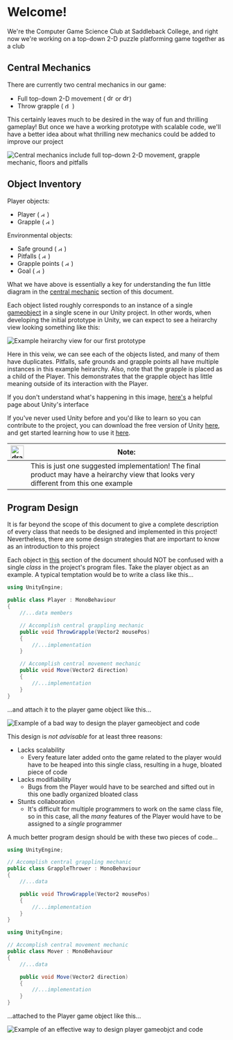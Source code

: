 # Welcome!
We're the Computer Game Science Club at Saddleback College, and right now 
we're working on a top-down 2-D puzzle platforming game together as a club

## Central Mechanics
There are currently two central mechanics in our game:

* Full top-down 2-D movement 
( <img src="README/asdw.png" alt="drawing" height="15"/> or <img src="README/ArrowKeys.png" alt="drawing" height="15"/>)
* Throw grapple 
( <img src="README/MouseLeftClick.png" alt="drawing" height="13"/> )

This certainly leaves much to be desired in the way of fun and thrilling gameplay!  But once we have a working prototype with scalable code, we'll have a better idea about what thrilling new mechanics could be added to improve our project

![Central mechanics include full top-down 2-D movement, grapple mechanic, floors and pitfalls](README/BasicMechanicsDiagram.png)


## Object Inventory
Player objects:
* Player 
( <img src="README/BlueCircle.png" alt="drawing" width="10"/> )
* Grapple 
( <img src="README/OrangeLine.png" alt="drawing" height="10"/> )

Environmental objects:

* Safe ground 
( <img src="README/BrownSquare.png" alt="drawing" width="10"/> )
* Pitfalls 
( <img src="README/BlackSquare.png" alt="drawing" width="10"/> )
* Grapple points 
( <img src="README/PinkTriangle.png" alt="drawing" width="10"/> )
* Goal 
( <img src="README/GoldStar.png" alt="drawing" width="10"/> )

What we have above is essentially a key for understanding the fun little diagram in the [central mechanic](#central-mechanics) section of this document.

Each object listed roughly corresponds to an instance of a single [gameobject](https://docs.unity3d.com/Manual/class-GameObject.html) in a single scene in our Unity project.  In other words, when developing the initial prototype in Unity, we can expect to see a heirarchy view looking something like this:

![Example heirarchy view for our first prototype](README/ExampleHeirarchy.PNG)

Here in this veiw, we can see each of the objects listed, and many of them have duplicates.  Pitfalls, safe grounds and grapple points all have multiple instances in this example heirarchy.  Also, note that the grapple is placed as a child of the Player.  This demonstrates that the grapple object has little meaning outside of its interaction with the Player.

If you don't understand what's happening in this image, [here's](https://docs.unity3d.com/Manual/LearningtheInterface.html) a helpful page about Unity's interface

If you've never used Unity before and you'd like to learn so you can contribute to the project, you can download the free version of Unity [here](https://store.unity.com/download?ref=personal), and get started learning how to use it [here](https://unity3d.com/learn/tutorials/s/interactive-tutorials).

| <img src="README/Notice.png" alt="drawing" width="30"/> | Note: 
| --- | --- |
| | This is just one suggested implementation!  The final product may have a heirarchy view that looks very different from this one example |

## Program Design
It is far beyond the scope of this document to give a complete description of every class that needs to be designed and implemented in this project!  Nevertheless, there are some design strategies that are important to know as an introduction to this project

Each object in [this](#object-inventory) section of the document should NOT be confused with a single *class* in the project's program files.  Take the player object as an example.  A typical temptation would be to write a class like this...

```cs
using UnityEngine;

public class Player : MonoBehaviour
{
	//...data members

	// Accomplish central grappling mechanic
	public void ThrowGrapple(Vector2 mousePos) 
	{
		//...implementation
	}

	// Accomplish central movement mechanic
	public void Move(Vector2 direction) 
	{
		//...implementation
	}
}
```

...and attach it to the player game object like this...

![Example of a bad way to design the player gameobject and code](README/PlayerComponentBad.png)

This design is *not advisable* for at least three reasons:

* Lacks scalability
	* Every feature later added onto the game related to the player would have to be heaped into this single class, resulting in a huge, bloated piece of code
* Lacks modifiability
	* Bugs from the Player would have to be searched and sifted out in this one badly organized bloated class
* Stunts collaboration
	* It's difficult for multiple programmers to work on the same class file, so in this case, all the *many* features of the Player would have to be assigned to a *single* programmer

A much better program design should be with these two pieces of code...

```cs
using UnityEngine;

// Accomplish central grappling mechanic
public class GrappleThrower : MonoBehaviour
{
	//...data

	public void ThrowGrapple(Vector2 mousePos)
	{
		//...implementation
	}
}
```

```cs
using UnityEngine;

// Accomplish central movement mechanic
public class Mover : MonoBehaviour
{
	//...data

	public void Move(Vector2 direction)
	{
		//...implementation
	}
}
```

...attached to the Player game object like this...

![Example of an effective way to design player gameobjct and code](README/PlayerComponentGood.png)